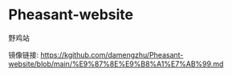 # Pheasant-website
野鸡站

镜像链接:
https://kgithub.com/damengzhu/Pheasant-website/blob/main/%E9%87%8E%E9%B8%A1%E7%AB%99.md
